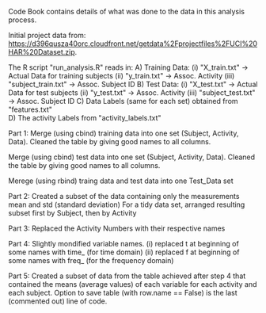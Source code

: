 Code Book contains details of what was done to the data in this analysis process.

Initial project data from:  https://d396qusza40orc.cloudfront.net/getdata%2Fprojectfiles%2FUCI%20HAR%20Dataset.zip.

The R script "run_analysis.R" reads in:
A) Training Data:
   (i) "X_train.txt"  -> Actual Data for training subjects
   (ii) "y_train.txt" -> Assoc. Activity
   (iii) "subject_train.txt" -> Assoc. Subject ID
B) Test Data:
   (i) "X_test.txt"  -> Actual Data for test subjects
   (ii) "y_test.txt" -> Assoc. Activity
   (iii) "subject_test.txt" -> Assoc. Subject ID
C) Data Labels (same for each set) obtained from "features.txt"   
D) The activity Labels from "activity_labels.txt"

Part 1:
  Merge (using cbind) training data into one set (Subject, Activity, Data).
  Cleaned the table by giving good names to all columns.
  
  Merge (using cbind) test data into one set (Subject, Activity, Data).
  Cleaned the table by giving good names to all columns.
  
  Merege (using rbind) traing data and test data into one Test_Data set
  
Part 2:
  Created a subset of the data containing only the measurements mean and std (standard deviation)
  For a tidy data set, arranged resulting subset first by Subject, then by Activity
  
Part 3:
  Replaced the Activity Numbers with their respective names
  
Part 4:
  Slightly mondified variable names.
  (i) replaced t at beginning of some names with time_ (for time domain)
  (ii) replaced f at beginning of some names with freq_ (for the frequency domain)
  
Part 5:
  Created a subset of data from the table achieved after step 4 that contained the means (average values)
  of each variable for each activity and each subject.
  Option to save table (with row.name == False) is the last (commented out) line of code.
   

